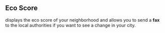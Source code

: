 ## Eco Score
displays the eco score of your neighborhood and allows you to send a **fax**
to the local authorities if you want to see a change in your city.
